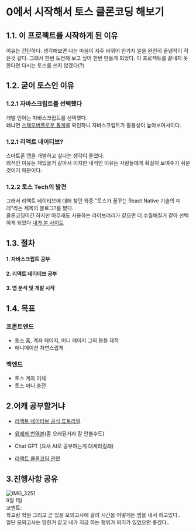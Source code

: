 # 0에서 시작해서 토스 클론코딩 해보기

## 1.1. 이 프로젝트를 시작하게 된 이유
이유는 간단하다.
생각해보면 나는 마음이 자주 바뀌어 한가지 일을 완전히 끝낸적이 적은것 같다.
그래서 한번 도전해 보고 싶어 한번 만들게 되었다.
이 프로젝트를 끝내지 못한다면 다시는 토스를 쓰지 않겠다(?)


## 1.2. 굳이 토스인 이유

### 1.2.1 자바스크립트를 선택했다
개발 언어는 자바스크립트를 선택했다.  
왜냐면 [스택오버플로우 통계](https://survey.stackoverflow.co/2024/)를 확인하니 자바스크립트가 활용성이 높아보여서이다. 

### 1.2.1 리액트 네이티브?
스마트폰 앱을 개발하고 싶다는 생각이 들었다.  
외적인 이유는 재밌을거 같아서 이지만 내적인 이유는 사람들에게 확실히 보여주기 쉬운것이기 때문이다.

### 1.2.2 토스 Tech의 발견
그래서 리액트 네이티브에 대해 찾던 와중 "토스가 꿈꾸는 React Native 기술의 미래"라는 제목의 블로그?를 봤다.  
클론코딩이긴 하지만 아무래도 사용하는 라이브러리가 같으면 더 수월해질거 같아 선택하게 되었다
[내가 본 사이트](https://toss.tech/article/react-native-2024)


## 1.3. 절차
#### 1. 자바스크립트 공부
#### 2. 리액트 네이티브 공부
#### 3. 앱 분석 및 개발 시작


## 1.4. 목표
### 프론트엔드
* 토스 홈, 계좌 페이지, 머니 페이지 그외 등등 제작
* 애니메이션 자연스럽게

### 백엔드
* 토스 계좌 이체
* 토스 머니 충전



## 2.어캐 공부할거냐
* [리액트 네이티브 공식 튜토리얼](https://reactnative.dev/docs/tutorial)  
* [위에꺼 번역본](https://g6ling.gitbooks.io/react-native-tutorial-korean/content/)(좀 오래된거라 잘 안볼수도)  
* Chat GPT (요새 AI로 공부하는게 대세라길래)  

* [리액트 클론코딩 관련](https://devsign.tistory.com/38)


## 3.진행사항 공유
![IMG_3251](https://github.com/user-attachments/assets/a3eb0d3b-1462-4897-aa0b-d7168d928440)  
9월 1일  
코멘트:  
학교랑 학원 그리고 곧 있을 모의고사에 걸려 시간을 어떻게든 짬을 내서 하고있다..  
일단 모의고사는 망한거 같고 내가 지금 하는 행위가 의미가 있었으면 좋겠다..  

